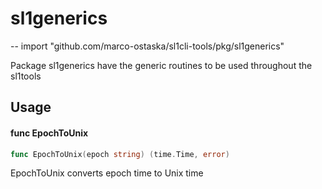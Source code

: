 # sl1generics
--
    import "github.com/marco-ostaska/sl1cli-tools/pkg/sl1generics"

Package sl1generics have the generic routines to be used throughout the sl1tools

## Usage

#### func  EpochToUnix

```go
func EpochToUnix(epoch string) (time.Time, error)
```
EpochToUnix converts epoch time to Unix time
